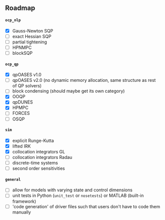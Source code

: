 ## Roadmap

#### `ocp_nlp`
- [x] Gauss-Newton SQP
- [ ] exact Hessian SQP
- [ ] partial tightening
- [ ] HPNMPC
- [ ] blockSQP

#### `ocp_qp`
- [x] qpOASES v1.0
- [ ] qpOASES v2.0 (no dynamic memory allocation, same structure as rest of QP solvers)
- [ ] block condensing (should maybe get its own category)
- [x] OOQP
- [x] qpDUNES
- [x] HPMPC
- [ ] FORCES
- [ ] OSQP

#### `sim`
- [x] explicit Runge-Kutta
- [x] lifted IRK
- [x] collocation integrators GL
- [ ] collocation integrators Radau
- [ ] discrete-time systems
- [ ] second order sensitivities

#### `general`
- [ ] allow for models with varying state and control dimensions
- [ ] unit tests in Python (`unit_test` or `nosetests`) or MATLAB (built-in framework)
- [ ] 'code generation' of driver files such that users don't have to code them manually
